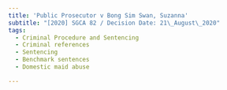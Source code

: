 ```yaml
---
title: 'Public Prosecutor v Bong Sim Swan, Suzanna'
subtitle: "[2020] SGCA 82 / Decision Date: 21\_August\_2020"
tags:
  - Criminal Procedure and Sentencing
  - Criminal references
  - Sentencing
  - Benchmark sentences
  - Domestic maid abuse

---
```

